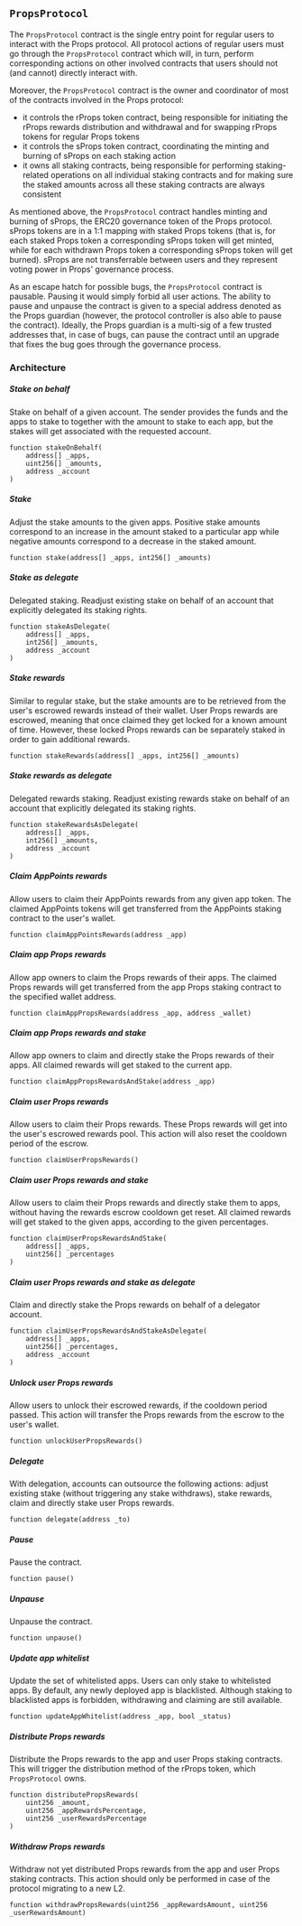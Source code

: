 ## `PropsProtocol`

The `PropsProtocol` contract is the single entry point for regular users to interact with the Props protocol. All protocol actions of regular users must go through the `PropsProtocol` contract which will, in turn, perform corresponding actions on other involved contracts that users should not (and cannot) directly interact with.

Moreover, the `PropsProtocol` contract is the owner and coordinator of most of the contracts involved in the Props protocol:

- it controls the rProps token contract, being responsible for initiating the rProps rewards distribution and withdrawal and for swapping rProps tokens for regular Props tokens
- it controls the sProps token contract, coordinating the minting and burning of sProps on each staking action
- it owns all staking contracts, being responsible for performing staking-related operations on all individual staking contracts and for making sure the staked amounts across all these staking contracts are always consistent

As mentioned above, the `PropsProtocol` contract handles minting and burning of sProps, the ERC20 governance token of the Props protocol. sProps tokens are in a 1:1 mapping with staked Props tokens (that is, for each staked Props token a corresponding sProps token will get minted, while for each withdrawn Props token a corresponding sProps token will get burned). sProps are not transferrable between users and they represent voting power in Props' governance process.

As an escape hatch for possible bugs, the `PropsProtocol` contract is pausable. Pausing it would simply forbid all user actions. The ability to pause and unpause the contract is given to a special address denoted as the Props guardian (however, the protocol controller is also able to pause the contract). Ideally, the Props guardian is a multi-sig of a few trusted addresses that, in case of bugs, can pause the contract until an upgrade that fixes the bug goes through the governance process.

### Architecture

##### Stake on behalf

Stake on behalf of a given account. The sender provides the funds and the apps to stake to together with the amount to stake to each app, but the stakes will get associated with the requested account.

```solidity
function stakeOnBehalf(
    address[] _apps,
    uint256[] _amounts,
    address _account
)
```

##### Stake

Adjust the stake amounts to the given apps. Positive stake amounts correspond to an increase in the amount staked to a particular app while negative amounts correspond to a decrease in the staked amount.

```solidity
function stake(address[] _apps, int256[] _amounts)
```

##### Stake as delegate

Delegated staking. Readjust existing stake on behalf of an account that explicitly delegated its staking rights.

```solidity
function stakeAsDelegate(
    address[] _apps,
    int256[] _amounts,
    address _account
)
```

##### Stake rewards

Similar to regular stake, but the stake amounts are to be retrieved from the user's escrowed rewards instead of their wallet. User Props rewards are escrowed, meaning that once claimed they get locked for a known amount of time. However, these locked Props rewards can be separately staked in order to gain additional rewards.

```solidity
function stakeRewards(address[] _apps, int256[] _amounts)
```

##### Stake rewards as delegate

Delegated rewards staking. Readjust existing rewards stake on behalf of an account that explicitly delegated its staking rights.

```solidity
function stakeRewardsAsDelegate(
    address[] _apps,
    int256[] _amounts,
    address _account
)
```

##### Claim AppPoints rewards

Allow users to claim their AppPoints rewards from any given app token. The claimed AppPoints tokens will get transferred from the AppPoints staking contract to the user's wallet.

```solidity
function claimAppPointsRewards(address _app)
```

##### Claim app Props rewards

Allow app owners to claim the Props rewards of their apps. The claimed Props rewards will get transferred from the app Props staking contract to the specified wallet address.

```solidity
function claimAppPropsRewards(address _app, address _wallet)
```

##### Claim app Props rewards and stake

Allow app owners to claim and directly stake the Props rewards of their apps. All claimed rewards will get staked to the current app.

```solidity
function claimAppPropsRewardsAndStake(address _app)
```

##### Claim user Props rewards

Allow users to claim their Props rewards. These Props rewards will get into the user's escrowed rewards pool. This action will also reset the cooldown period of the escrow.

```solidity
function claimUserPropsRewards()
```

##### Claim user Props rewards and stake

Allow users to claim their Props rewards and directly stake them to apps, without having the rewards escrow cooldown get reset. All claimed rewards will get staked to the given apps, according to the given percentages.

```solidity
function claimUserPropsRewardsAndStake(
    address[] _apps,
    uint256[] _percentages
)
```

##### Claim user Props rewards and stake as delegate

Claim and directly stake the Props rewards on behalf of a delegator account.

```solidity
function claimUserPropsRewardsAndStakeAsDelegate(
    address[] _apps,
    uint256[] _percentages,
    address _account
)
```

##### Unlock user Props rewards

Allow users to unlock their escrowed rewards, if the cooldown period passed. This action will transfer the Props rewards from the escrow to the user's wallet.

```solidity
function unlockUserPropsRewards()
```

##### Delegate

With delegation, accounts can outsource the following actions: adjust existing stake (without triggering any stake withdraws), stake rewards, claim and directly stake user Props rewards.

```solidity
function delegate(address _to)
```

##### Pause

Pause the contract.

```solidity
function pause()
```

##### Unpause

Unpause the contract.

```solidity
function unpause()
```

##### Update app whitelist

Update the set of whitelisted apps. Users can only stake to whitelisted apps. By default, any newly deployed app is blacklisted. Although staking to blacklisted apps is forbidden, withdrawing and claiming are still available.

```solidity
function updateAppWhitelist(address _app, bool _status)
```

##### Distribute Props rewards

Distribute the Props rewards to the app and user Props staking contracts. This will trigger the distribution method of the rProps token, which `PropsProtocol` owns.

```solidity
function distributePropsRewards(
    uint256 _amount,
    uint256 _appRewardsPercentage,
    uint256 _userRewardsPercentage
)
```

##### Withdraw Props rewards

Withdraw not yet distributed Props rewards from the app and user Props staking contracts. This action should only be performed in case of the protocol migrating to a new L2.

```solidity
function withdrawPropsRewards(uint256 _appRewardsAmount, uint256 _userRewardsAmount)
```
